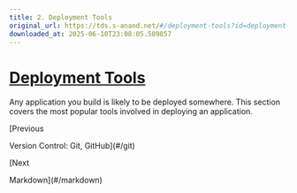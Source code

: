 ```yaml
---
title: 2. Deployment Tools
original_url: https://tds.s-anand.net/#/deployment-tools?id=deployment-tools
downloaded_at: 2025-06-10T23:08:05.509857
---
```


[Deployment Tools](#/deployment-tools?id=deployment-tools)
==========================================================

Any application you build is likely to be deployed somewhere. This section covers the most popular tools involved in deploying an application.

[Previous

Version Control: Git, GitHub](#/git)

[Next

Markdown](#/markdown)